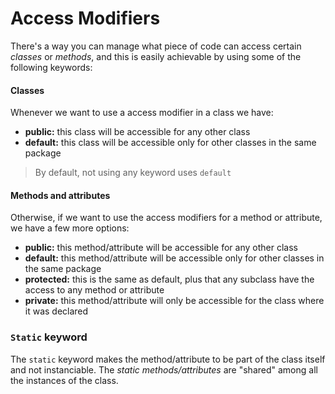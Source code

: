 # Access Modifiers

There's a way you can manage what piece of code can access certain *classes* or *methods*, and this is easily achievable by using some of the following keywords:

#### Classes
Whenever we want to use a access modifier in a class we have:

- **public:** this class will be accessible for any other class
- **default:** this class will be accessible only for other classes in the same package

> By default, not using any keyword uses `default`

#### Methods and attributes
Otherwise, if we want to use the access modifiers for a method or attribute, we have a few more options:

- **public:** this method/attribute will be accessible for any other class
- **default:** this method/attribute will be accessible only for other classes in the same package
- **protected:** this is the same as default, plus that any subclass have the access to any method or attribute
- **private:** this method/attribute will only be accessible for the class where it was declared

### `Static` keyword

The `static` keyword makes the method/attribute to be part of the class itself and not instanciable. The *static methods/attributes* are "shared" among all the instances of the class.